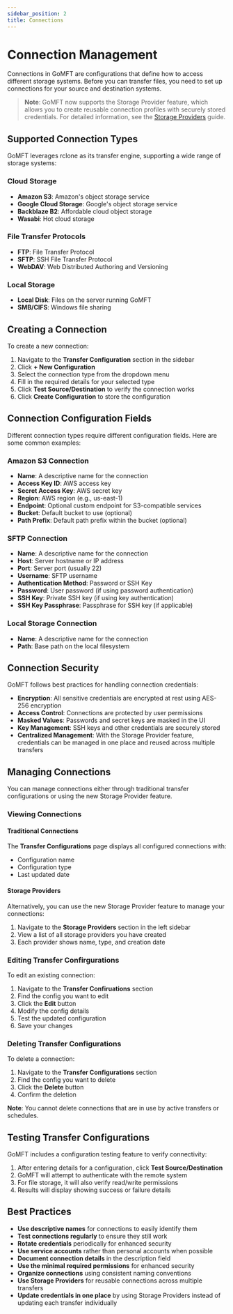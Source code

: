 ```yaml
---
sidebar_position: 2
title: Connections
---
```


# Connection Management

Connections in GoMFT are configurations that define how to access different storage systems. Before you can transfer files, you need to set up connections for your source and destination systems.

> **Note**: GoMFT now supports the Storage Provider feature, which allows you to create reusable connection profiles with securely stored credentials. For detailed information, see the [Storage Providers](/docs/user-guides/storage-provider-guide) guide.

## Supported Connection Types

GoMFT leverages rclone as its transfer engine, supporting a wide range of storage systems:

### Cloud Storage

- **Amazon S3**: Amazon's object storage service
- **Google Cloud Storage**: Google's object storage service
- **Backblaze B2**: Affordable cloud object storage
- **Wasabi**: Hot cloud storage

### File Transfer Protocols

- **FTP**: File Transfer Protocol
- **SFTP**: SSH File Transfer Protocol
- **WebDAV**: Web Distributed Authoring and Versioning

### Local Storage

- **Local Disk**: Files on the server running GoMFT
- **SMB/CIFS**: Windows file sharing

## Creating a Connection

To create a new connection:

1. Navigate to the **Transfer Configuration** section in the sidebar
2. Click **+ New Configuration**
3. Select the connection type from the dropdown menu
4. Fill in the required details for your selected type
5. Click **Test Source/Destination** to verify the connection works
6. Click **Create Configuration** to store the configuration

## Connection Configuration Fields

Different connection types require different configuration fields. Here are some common examples:

### Amazon S3 Connection

- **Name**: A descriptive name for the connection
- **Access Key ID**: AWS access key
- **Secret Access Key**: AWS secret key
- **Region**: AWS region (e.g., us-east-1)
- **Endpoint**: Optional custom endpoint for S3-compatible services
- **Bucket**: Default bucket to use (optional)
- **Path Prefix**: Default path prefix within the bucket (optional)

### SFTP Connection

- **Name**: A descriptive name for the connection
- **Host**: Server hostname or IP address
- **Port**: Server port (usually 22)
- **Username**: SFTP username
- **Authentication Method**: Password or SSH Key
- **Password**: User password (if using password authentication)
- **SSH Key**: Private SSH key (if using key authentication)
- **SSH Key Passphrase**: Passphrase for SSH key (if applicable)

### Local Storage Connection

- **Name**: A descriptive name for the connection
- **Path**: Base path on the local filesystem

## Connection Security

GoMFT follows best practices for handling connection credentials:

- **Encryption**: All sensitive credentials are encrypted at rest using AES-256 encryption
- **Access Control**: Connections are protected by user permissions
- **Masked Values**: Passwords and secret keys are masked in the UI
- **Key Management**: SSH keys and other credentials are securely stored
- **Centralized Management**: With the Storage Provider feature, credentials can be managed in one place and reused across multiple transfers

## Managing Connections

You can manage connections either through traditional transfer configurations or using the new Storage Provider feature.

### Viewing Connections

#### Traditional Connections

The **Transfer Configurations** page displays all configured connections with:
- Configuration name
- Configuration type
- Last updated date

#### Storage Providers

Alternatively, you can use the new Storage Provider feature to manage your connections:
1. Navigate to the **Storage Providers** section in the left sidebar
2. View a list of all storage providers you have created
3. Each provider shows name, type, and creation date

### Editing Transfer Confirgurations

To edit an existing connection:
1. Navigate to the **Transfer Confiruations** section
2. Find the config you want to edit
3. Click the **Edit** button
4. Modify the config details
5. Test the updated configuration
6. Save your changes

### Deleting Transfer Configurations

To delete a connection:
1. Navigate to the **Transfer Configurations** section
2. Find the config you want to delete
3. Click the **Delete** button
4. Confirm the deletion

**Note**: You cannot delete connections that are in use by active transfers or schedules.

## Testing Transfer Configurations

GoMFT includes a configuration testing feature to verify connectivity:

1. After entering details for a configuration, click **Test Source/Destination**
2. GoMFT will attempt to authenticate with the remote system
3. For file storage, it will also verify read/write permissions
4. Results will display showing success or failure details

## Best Practices

- **Use descriptive names** for connections to easily identify them
- **Test connections regularly** to ensure they still work
- **Rotate credentials** periodically for enhanced security
- **Use service accounts** rather than personal accounts when possible
- **Document connection details** in the description field
- **Use the minimal required permissions** for enhanced security
- **Organize connections** using consistent naming conventions
- **Use Storage Providers** for reusable connections across multiple transfers
- **Update credentials in one place** by using Storage Providers instead of updating each transfer individually 